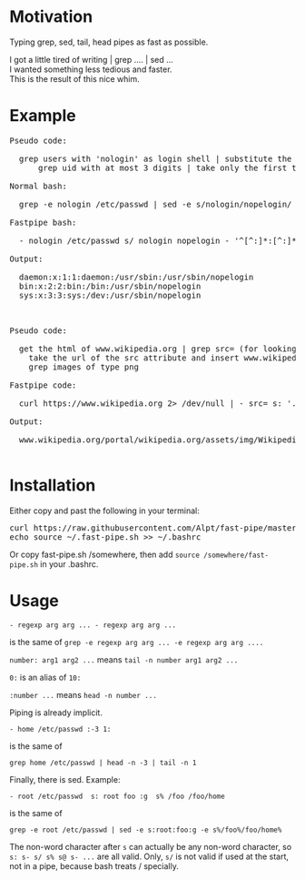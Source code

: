 Motivation
==========

Typing grep, sed, tail, head pipes as fast as possible.  

I got a little tired of writing | grep .... | sed ...  
I wanted something less tedious and faster.  
This is the result of this nice whim.  

Example
=======

<pre>
Pseudo code:
    
  grep users with 'nologin' as login shell | substitute the string 'nologin' with 'nopelogin' |
      grep uid with at most 3 digits | take only the first three lines

Normal bash:

  grep -e nologin /etc/passwd | sed -e s/nologin/nopelogin/ | grep '^[^:]*:[^:]*:[^:]\{,3\}:' | head -n 3

Fastpipe bash:

  - nologin /etc/passwd s/ nologin nopelogin - '^[^:]*:[^:]*:[^:]\{,3\}:' :3

Output:

  daemon:x:1:1:daemon:/usr/sbin:/usr/sbin/nopelogin
  bin:x:2:2:bin:/bin:/usr/sbin/nopelogin
  sys:x:3:3:sys:/dev:/usr/sbin/nopelogin

</pre>  

<pre>

Pseudo code:

  get the html of www.wikipedia.org | grep src= (for looking for lines with src="") |
    take the url of the src attribute and insert www.wikipedia.org/ at the beginning of the url |
    grep images of type png
    
Fastpipe code:

  curl https://www.wikipedia.org 2> /dev/null | - src= s: '.*src="\([^"]*\)".*' '\1' s: ^ www.wikipedia.org/ - '\.png$' -i

Output:

  www.wikipedia.org/portal/wikipedia.org/assets/img/Wikipedia-logo-v2.png

</pre>

Installation
============

Either copy and past the following in your terminal:

<pre>
curl https://raw.githubusercontent.com/Alpt/fast-pipe/master/fast-pipe.sh > ~/.fast-pipe.sh  
echo source ~/.fast-pipe.sh >> ~/.bashrc
</pre>

Or copy fast-pipe.sh /somewhere, then add `source /somewhere/fast-pipe.sh` in your .bashrc. 

Usage
=====

`- regexp arg arg ... - regexp arg arg ...`  

is the same of `grep -e regexp arg arg ... -e regexp arg arg ....`  

`number: arg1 arg2 ...`  means `tail -n number arg1 arg2 ...`

`0:` is an alias of `10:`  

`:number ...` means `head -n number ...`  

Piping is already implicit.

`- home /etc/passwd :-3 1:`  

is the same of  

`grep home /etc/passwd | head -n -3 | tail -n 1`  

Finally, there is sed. Example:  

```
- root /etc/passwd  s: root foo :g  s% /foo /foo/home
```  

is the same of  

```
grep -e root /etc/passwd | sed -e s:root:foo:g -e s%/foo%/foo/home%
```  

The non-word character after `s` can actually be any non-word character, so `s: s- s/ s% s@ s- ...` are all valid. Only, `s/` is not valid if used at the start, not in a pipe, because bash treats / specially.  



